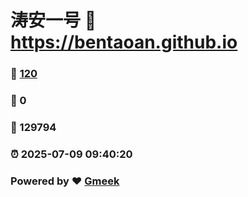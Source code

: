 # 涛安一号 :link: https://bentaoan.github.io 
### :page_facing_up: [120](https://bentaoan.github.io/tag.html) 
### :speech_balloon: 0 
### :hibiscus: 129794 
### :alarm_clock: 2025-07-09 09:40:20 
### Powered by :heart: [Gmeek](https://github.com/Meekdai/Gmeek)
